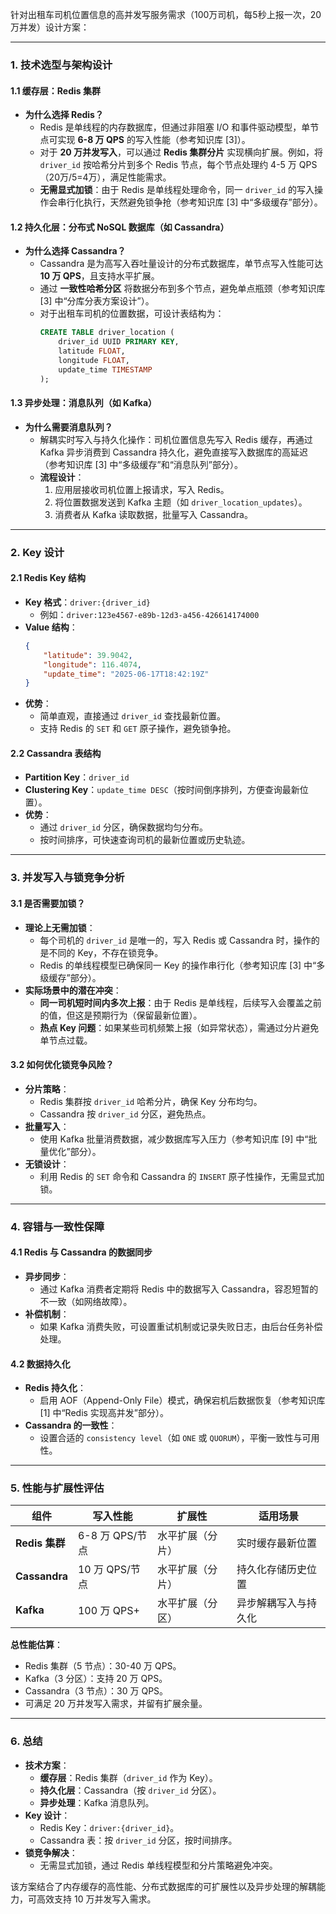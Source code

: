 针对出租车司机位置信息的高并发写服务需求（100万司机，每5秒上报一次，20万并发）设计方案：

---

### **1. 技术选型与架构设计**
#### **1.1 缓存层：Redis 集群**
- **为什么选择 Redis？**  
  - Redis 是单线程的内存数据库，但通过非阻塞 I/O 和事件驱动模型，单节点可实现 **6-8 万 QPS** 的写入性能（参考知识库 [3]）。  
  - 对于 **20 万并发写入**，可以通过 **Redis 集群分片** 实现横向扩展。例如，将 `driver_id` 按哈希分片到多个 Redis 节点，每个节点处理约 4-5 万 QPS（20万/5=4万），满足性能需求。  
  - **无需显式加锁**：由于 Redis 是单线程处理命令，同一 `driver_id` 的写入操作会串行化执行，天然避免锁争抢（参考知识库 [3] 中“多级缓存”部分）。

#### **1.2 持久化层：分布式 NoSQL 数据库（如 Cassandra）**
- **为什么选择 Cassandra？**  
  - Cassandra 是为高写入吞吐量设计的分布式数据库，单节点写入性能可达 **10 万 QPS**，且支持水平扩展。  
  - 通过 **一致性哈希分区** 将数据分布到多个节点，避免单点瓶颈（参考知识库 [3] 中“分库分表方案设计”）。  
  - 对于出租车司机的位置数据，可设计表结构为：  
    ```sql
    CREATE TABLE driver_location (
        driver_id UUID PRIMARY KEY,
        latitude FLOAT,
        longitude FLOAT,
        update_time TIMESTAMP
    );
    ```

#### **1.3 异步处理：消息队列（如 Kafka）**
- **为什么需要消息队列？**  
  - 解耦实时写入与持久化操作：司机位置信息先写入 Redis 缓存，再通过 Kafka 异步消费到 Cassandra 持久化，避免直接写入数据库的高延迟（参考知识库 [3] 中“多级缓存”和“消息队列”部分）。  
  - **流程设计**：  
    1. 应用层接收司机位置上报请求，写入 Redis。  
    2. 将位置数据发送到 Kafka 主题（如 `driver_location_updates`）。  
    3. 消费者从 Kafka 读取数据，批量写入 Cassandra。

---

### **2. Key 设计**
#### **2.1 Redis Key 结构**
- **Key 格式**：`driver:{driver_id}`  
  - 例如：`driver:123e4567-e89b-12d3-a456-426614174000`  
- **Value 结构**：  
  ```json
  {
      "latitude": 39.9042,
      "longitude": 116.4074,
      "update_time": "2025-06-17T18:42:19Z"
  }
  ```
- **优势**：  
  - 简单直观，直接通过 `driver_id` 查找最新位置。  
  - 支持 Redis 的 `SET` 和 `GET` 原子操作，避免锁争抢。

#### **2.2 Cassandra 表结构**
- **Partition Key**：`driver_id`  
- **Clustering Key**：`update_time DESC`（按时间倒序排列，方便查询最新位置）。  
- **优势**：  
  - 通过 `driver_id` 分区，确保数据均匀分布。  
  - 按时间排序，可快速查询司机的最新位置或历史轨迹。

---

### **3. 并发写入与锁竞争分析**
#### **3.1 是否需要加锁？**
- **理论上无需加锁**：  
  - 每个司机的 `driver_id` 是唯一的，写入 Redis 或 Cassandra 时，操作的是不同的 Key，不存在锁竞争。  
  - Redis 的单线程模型已确保同一 Key 的操作串行化（参考知识库 [3] 中“多级缓存”部分）。  
- **实际场景中的潜在冲突**：  
  - **同一司机短时间内多次上报**：由于 Redis 是单线程，后续写入会覆盖之前的值，但这是预期行为（保留最新位置）。  
  - **热点 Key 问题**：如果某些司机频繁上报（如异常状态），需通过分片避免单节点过载。

#### **3.2 如何优化锁竞争风险？**
- **分片策略**：  
  - Redis 集群按 `driver_id` 哈希分片，确保 Key 分布均匀。  
  - Cassandra 按 `driver_id` 分区，避免热点。  
- **批量写入**：  
  - 使用 Kafka 批量消费数据，减少数据库写入压力（参考知识库 [9] 中“批量优化”部分）。  
- **无锁设计**：  
  - 利用 Redis 的 `SET` 命令和 Cassandra 的 `INSERT` 原子性操作，无需显式加锁。

---

### **4. 容错与一致性保障**
#### **4.1 Redis 与 Cassandra 的数据同步**
- **异步同步**：  
  - 通过 Kafka 消费者定期将 Redis 中的数据写入 Cassandra，容忍短暂的不一致（如网络故障）。  
- **补偿机制**：  
  - 如果 Kafka 消费失败，可设置重试机制或记录失败日志，由后台任务补偿处理。

#### **4.2 数据持久化**
- **Redis 持久化**：  
  - 启用 AOF（Append-Only File）模式，确保宕机后数据恢复（参考知识库 [1] 中“Redis 实现高并发”部分）。  
- **Cassandra 的一致性**：  
  - 设置合适的 `consistency level`（如 `ONE` 或 `QUORUM`），平衡一致性与可用性。

---

### **5. 性能与扩展性评估**
| **组件**       | **写入性能**       | **扩展性**         | **适用场景**               |
|----------------|--------------------|--------------------|----------------------------|
| **Redis 集群** | 6-8 万 QPS/节点    | 水平扩展（分片）   | 实时缓存最新位置           |
| **Cassandra**  | 10 万 QPS/节点     | 水平扩展（分片）   | 持久化存储历史位置         |
| **Kafka**      | 100 万 QPS+        | 水平扩展（分区）   | 异步解耦写入与持久化       |

**总性能估算**：  
- Redis 集群（5 节点）：30-40 万 QPS。  
- Kafka（3 分区）：支持 20 万 QPS。  
- Cassandra（3 节点）：30 万 QPS。  
- 可满足 20 万并发写入需求，并留有扩展余量。

---

### **6. 总结**
- **技术方案**：  
  - **缓存层**：Redis 集群（`driver_id` 作为 Key）。  
  - **持久化层**：Cassandra（按 `driver_id` 分区）。  
  - **异步处理**：Kafka 消息队列。  
- **Key 设计**：  
  - Redis Key：`driver:{driver_id}`。  
  - Cassandra 表：按 `driver_id` 分区，按时间排序。  
- **锁竞争解决**：  
  - 无需显式加锁，通过 Redis 单线程模型和分片策略避免冲突。  

该方案结合了内存缓存的高性能、分布式数据库的可扩展性以及异步处理的解耦能力，可高效支持 10 万并发写入需求。